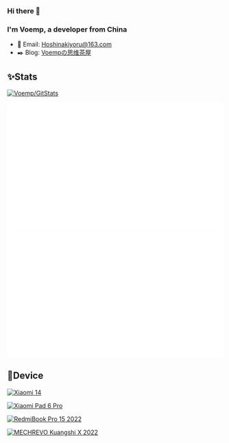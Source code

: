 ### Hi there 👋

### I'm Voemp, a developer from China

- 📧 Email: Hoshinakiyoru@163.com
- ✒️ Blog: [Voempの思维茶屋](https://blog.voemp.top)

## ✨Stats

[![Voemp/GitStats](https://github-readme-stats-one-bice.vercel.app/api?username=Voemp&show_icons=true&hide_border=true&theme=graywhite&include_all_commits=true&count_private=true&role=OWNER,ORGANIZATION_MEMBER,COLLABORATOR)](https://github.com/anuraghazra/github-readme-stats)

![Voemp/GitStats](https://raw.githubusercontent.com/Voemp/GitStats/master/generated/languages.svg#gh-light-mode-only)
![Voemp/GitStats](https://raw.githubusercontent.com/Voemp/GitStats/master/generated/languages.svg#gh-dark-mode-only)

## 📱Device

[![Xiaomi 14](https://img.shields.io/badge/Xiaomi%2014-FF6900?style=flat-square&logo=xiaomi&logoColor=FFFFFF&labelColor=FF6900)](https://www.mi.com/xiaomi-14)

[![Xiaomi Pad 6 Pro](https://img.shields.io/badge/Xiaomi%20Pad%206%20Pro-FF6900?style=flat-square&logo=xiaomi&logoColor=FFFFFF&labelColor=FF6900)](https://www.mi.com/xiaomi-pad-6-pro)

[![RedmiBook Pro 15 2022](https://img.shields.io/badge/RedmiBook%20Pro%2015%202022-FF6900?style=flat-square&logo=xiaomi&logoColor=FFFFFF&labelColor=FF6900)](https://www.mi.com/redmibook/pro15-amd)

[![MECHREVO Kuangshi X 2022](https://img.shields.io/badge/MECHREVO%20Kuangshi%20X%202022-777777?style=flat-square&logo=data:image/svg+xml;base64,PHN2ZyB3aWR0aD0iMjUiIGhlaWdodD0iMjUiIHZpZXdCb3g9IjAgMCAyNSAyNSIgZmlsbD0ibm9uZSIgeG1sbnM9Imh0dHA6Ly93d3cudzMub3JnLzIwMDAvc3ZnIj4KPHBhdGggZD0iTTEzIDBMMjEuNjY4IDQuOTkyMTlMMTAuNTMxMiAxMS40MTQxVjE0LjQxMDJMMy40ODgyNyAxOC40NjQ4TDIuOTk5OTkgMTguMjA3VjUuNzU3ODFMMTMgMFoiIGZpbGw9IndoaXRlIi8+CjxwYXRoIGQ9Ik0yMi41Mzg2IDUuNTEwODJMMjIuOTk4NSA1Ljc4NTQ5VjE4LjIxNjFMMTIuOTg4MyAyNC4wMTk1TDQuMzEyNDkgMTguOTcyN0wxNS44NTU5IDEyLjM2M1YxMS4wMjE3VjkuMzIwOEwyMi41Mzg2IDUuNTEwODJaIiBmaWxsPSJ3aGl0ZSIvPgo8L3N2Zz4K&logoColor=FFFFFF&labelColor=777777)](https://www.bilibili.com/video/BV1234y157hu/)
